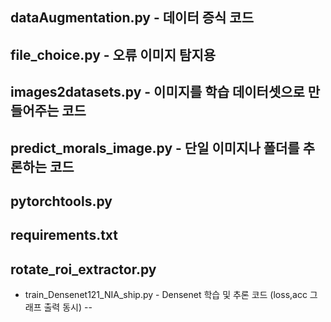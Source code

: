 dataAugmentation.py - 데이터 증식 코드
--
file_choice.py - 오류 이미지 탐지용
--
images2datasets.py  - 이미지를 학습 데이터셋으로 만들어주는 코드
--
predict_morals_image.py - 단일 이미지나 폴더를 추론하는 코드
--
pytorchtools.py
--
requirements.txt
--
rotate_roi_extractor.py
--
* train_Densenet121_NIA_ship.py - Densenet 학습 및 추론 코드 (loss,acc 그래프 출력 동시)
--
